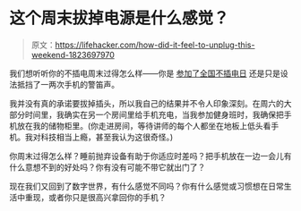 # 这个周末拔掉电源是什么感觉？

> 原文：<https://lifehacker.com/how-did-it-feel-to-unplug-this-weekend-1823697970>

我们想听听你的不插电周末过得怎么样——你是 [参加了全国不插电日](https://lifehacker.com/the-national-day-of-unplugging-starts-tonight-1823647394) 还是只是设法抵挡了一两次手机的警笛声。



我并没有真的承诺要拔掉插头，所以我自己的结果并不令人印象深刻。在周六的大部分时间里，我确实在另一个房间里给手机充电，当我参加健身班时，我确保把手机放在我的储物柜里。(你走进房间，等待讲师的每个人都坐在地板上低头看手机。我对科技相当上瘾，甚至我认为这很奇怪。)

你周末过得怎么样？睡前抛弃设备有助于你适应时差吗？把手机放在一边一会儿有什么意想不到的好处吗？你有没有可能不带它就出门了？

现在我们又回到了数字世界，有什么感觉不同吗？你有什么感觉或习惯想在日常生活中重现，或者你只是很高兴拿回你的手机？